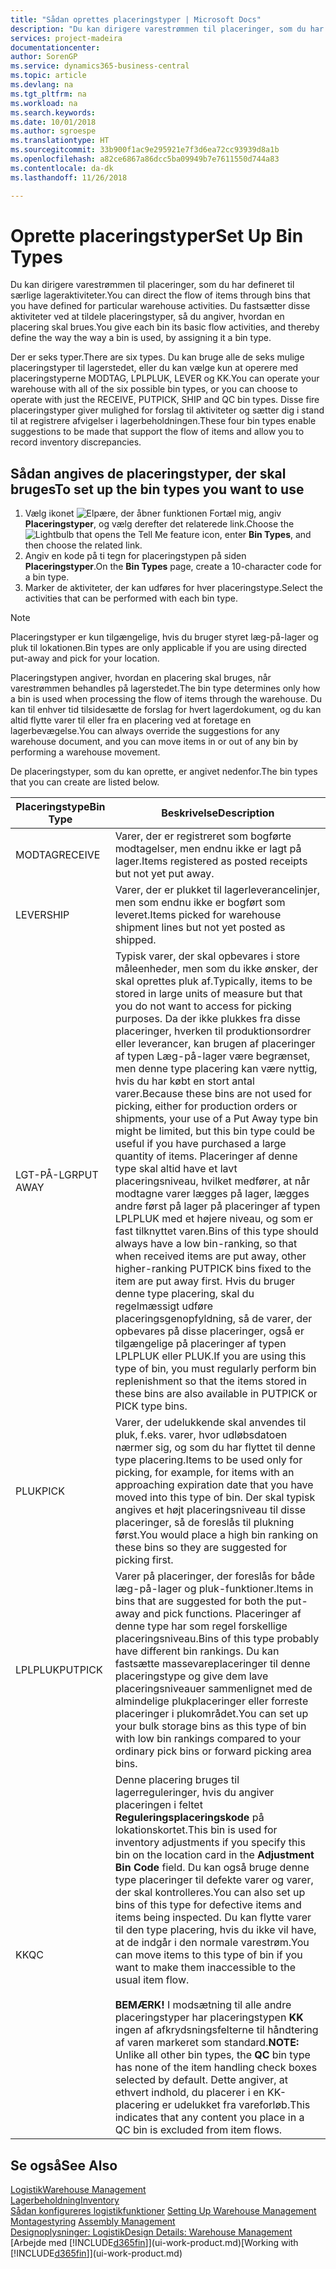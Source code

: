 ```yaml
---
title: "Sådan oprettes placeringstyper | Microsoft Docs"
description: "Du kan dirigere varestrømmen til placeringer, som du har defineret til særlige lageraktiviteter. Du fastsætter disse aktiviteter ved at tildele placeringstyper, så du angiver, hvordan en placering skal brues."
services: project-madeira
documentationcenter: 
author: SorenGP
ms.service: dynamics365-business-central
ms.topic: article
ms.devlang: na
ms.tgt_pltfrm: na
ms.workload: na
ms.search.keywords: 
ms.date: 10/01/2018
ms.author: sgroespe
ms.translationtype: HT
ms.sourcegitcommit: 33b900f1ac9e295921e7f3d6ea72cc93939d8a1b
ms.openlocfilehash: a82ce6867a86dcc5ba09949b7e7611550d744a83
ms.contentlocale: da-dk
ms.lasthandoff: 11/26/2018

---
```

# <a name="set-up-bin-types"></a><span data-ttu-id="82b2d-104">Oprette placeringstyper</span><span class="sxs-lookup"><span data-stu-id="82b2d-104">Set Up Bin Types</span></span>
<span data-ttu-id="82b2d-105">Du kan dirigere varestrømmen til placeringer, som du har defineret til særlige lageraktiviteter.</span><span class="sxs-lookup"><span data-stu-id="82b2d-105">You can direct the flow of items through bins that you have defined for particular warehouse activities.</span></span> <span data-ttu-id="82b2d-106">Du fastsætter disse aktiviteter ved at tildele placeringstyper, så du angiver, hvordan en placering skal brues.</span><span class="sxs-lookup"><span data-stu-id="82b2d-106">You give each bin its basic flow activities, and thereby define the way the way a bin is used, by assigning it a bin type.</span></span>  

<span data-ttu-id="82b2d-107">Der er seks typer.</span><span class="sxs-lookup"><span data-stu-id="82b2d-107">There are six types.</span></span> <span data-ttu-id="82b2d-108">Du kan bruge alle de seks mulige placeringstyper til lagerstedet, eller du kan vælge kun at operere med placeringstyperne MODTAG, LPLPLUK, LEVER og KK.</span><span class="sxs-lookup"><span data-stu-id="82b2d-108">You can operate your warehouse with all of the six possible bin types, or you can choose to operate with just the RECEIVE, PUTPICK, SHIP and QC bin types.</span></span> <span data-ttu-id="82b2d-109">Disse fire placeringstyper giver mulighed for forslag til aktiviteter og sætter dig i stand til at registrere afvigelser i lagerbeholdningen.</span><span class="sxs-lookup"><span data-stu-id="82b2d-109">These four bin types enable suggestions to be made that support the flow of items and allow you to record inventory discrepancies.</span></span>  

## <a name="to-set-up-the-bin-types-you-want-to-use"></a><span data-ttu-id="82b2d-110">Sådan angives de placeringstyper, der skal bruges</span><span class="sxs-lookup"><span data-stu-id="82b2d-110">To set up the bin types you want to use</span></span>  
1.  <span data-ttu-id="82b2d-111">Vælg ikonet ![Elpære, der åbner funktionen Fortæl mig](media/ui-search/search_small.png "Fortæl mig, hvad du vil foretage dig"), angiv **Placeringstyper**, og vælg derefter det relaterede link.</span><span class="sxs-lookup"><span data-stu-id="82b2d-111">Choose the ![Lightbulb that opens the Tell Me feature](media/ui-search/search_small.png "Tell me what you want to do") icon, enter **Bin Types**, and then choose the related link.</span></span>  
2.  <span data-ttu-id="82b2d-112">Angiv en kode på ti tegn for placeringstypen på siden **Placeringstyper**.</span><span class="sxs-lookup"><span data-stu-id="82b2d-112">On the **Bin Types** page, create a 10-character code for a bin type.</span></span>  
3.  <span data-ttu-id="82b2d-113">Marker de aktiviteter, der kan udføres for hver placeringstype.</span><span class="sxs-lookup"><span data-stu-id="82b2d-113">Select the activities that can be performed with each bin type.</span></span>  

> [!NOTE]  
>  <span data-ttu-id="82b2d-114">Placeringstyper er kun tilgængelige, hvis du bruger styret læg-på-lager og pluk til lokationen.</span><span class="sxs-lookup"><span data-stu-id="82b2d-114">Bin types are only applicable if you are using directed put-away and pick for your location.</span></span>  

<span data-ttu-id="82b2d-115">Placeringstypen angiver, hvordan en placering skal bruges, når varestrømmen behandles på lagerstedet.</span><span class="sxs-lookup"><span data-stu-id="82b2d-115">The bin type determines only how a bin is used when processing the flow of items through the warehouse.</span></span> <span data-ttu-id="82b2d-116">Du kan til enhver tid tilsidesætte de forslag for hvert lagerdokument, og du kan altid flytte varer til eller fra en placering ved at foretage en lagerbevægelse.</span><span class="sxs-lookup"><span data-stu-id="82b2d-116">You can always override the suggestions for any warehouse document, and you can move items in or out of any bin by performing a warehouse movement.</span></span>  

<span data-ttu-id="82b2d-117">De placeringstyper, som du kan oprette, er angivet nedenfor.</span><span class="sxs-lookup"><span data-stu-id="82b2d-117">The bin types that you can create are listed below.</span></span>  

|<span data-ttu-id="82b2d-118">Placeringstype</span><span class="sxs-lookup"><span data-stu-id="82b2d-118">Bin Type</span></span>|<span data-ttu-id="82b2d-119">Beskrivelse</span><span class="sxs-lookup"><span data-stu-id="82b2d-119">Description</span></span>|  
|------------------|---------------------------------------|  
|<span data-ttu-id="82b2d-120">MODTAG</span><span class="sxs-lookup"><span data-stu-id="82b2d-120">RECEIVE</span></span>|<span data-ttu-id="82b2d-121">Varer, der er registreret som bogførte modtagelser, men endnu ikke er lagt på lager.</span><span class="sxs-lookup"><span data-stu-id="82b2d-121">Items registered as posted receipts but not yet put away.</span></span>|  
|<span data-ttu-id="82b2d-122">LEVER</span><span class="sxs-lookup"><span data-stu-id="82b2d-122">SHIP</span></span>|<span data-ttu-id="82b2d-123">Varer, der er plukket til lagerleverancelinjer, men som endnu ikke er bogført som leveret.</span><span class="sxs-lookup"><span data-stu-id="82b2d-123">Items picked for warehouse shipment lines but not yet posted as shipped.</span></span>|  
|<span data-ttu-id="82b2d-124">LGT-PÅ-LGR</span><span class="sxs-lookup"><span data-stu-id="82b2d-124">PUT AWAY</span></span>|<span data-ttu-id="82b2d-125">Typisk varer, der skal opbevares i store måleenheder, men som du ikke ønsker, der skal oprettes pluk af.</span><span class="sxs-lookup"><span data-stu-id="82b2d-125">Typically, items to be stored in large units of measure but that you do not want to access for picking purposes.</span></span> <span data-ttu-id="82b2d-126">Da der ikke plukkes fra disse placeringer, hverken til produktionsordrer eller leverancer, kan brugen af placeringer af typen Læg-på-lager være begrænset, men denne type placering kan være nyttig, hvis du har købt en stort antal varer.</span><span class="sxs-lookup"><span data-stu-id="82b2d-126">Because these bins are not used for picking, either for production orders or shipments, your use of a Put Away type bin might be limited, but this bin type could be useful if you have purchased a large quantity of items.</span></span> <span data-ttu-id="82b2d-127">Placeringer af denne type skal altid have et lavt placeringsniveau, hvilket medfører, at når modtagne varer lægges på lager, lægges andre først på lager på placeringer af typen LPLPLUK med et højere niveau, og som er fast tilknyttet varen.</span><span class="sxs-lookup"><span data-stu-id="82b2d-127">Bins of this type should always have a low bin-ranking, so that when received items are put away, other higher-ranking PUTPICK bins fixed to the item are put away first.</span></span> <span data-ttu-id="82b2d-128">Hvis du bruger denne type placering, skal du regelmæssigt udføre placeringsgenopfyldning, så de varer, der opbevares på disse placeringer, også er tilgængelige på placeringer af typen LPLPLUK eller PLUK.</span><span class="sxs-lookup"><span data-stu-id="82b2d-128">If you are using this type of bin, you must regularly perform bin replenishment so that the items stored in these bins are also available in PUTPICK or PICK type bins.</span></span>|  
|<span data-ttu-id="82b2d-129">PLUK</span><span class="sxs-lookup"><span data-stu-id="82b2d-129">PICK</span></span>|<span data-ttu-id="82b2d-130">Varer, der udelukkende skal anvendes til pluk, f.eks. varer, hvor udløbsdatoen nærmer sig, og som du har flyttet til denne type placering.</span><span class="sxs-lookup"><span data-stu-id="82b2d-130">Items to be used only for picking, for example, for items with an approaching expiration date that you have moved into this type of bin.</span></span> <span data-ttu-id="82b2d-131">Der skal typisk angives et højt placeringsniveau til disse placeringer, så de foreslås til plukning først.</span><span class="sxs-lookup"><span data-stu-id="82b2d-131">You would place a high bin ranking on these bins so they are suggested for picking first.</span></span>|  
|<span data-ttu-id="82b2d-132">LPLPLUK</span><span class="sxs-lookup"><span data-stu-id="82b2d-132">PUTPICK</span></span>|<span data-ttu-id="82b2d-133">Varer på placeringer, der foreslås for både læg-på-lager og pluk-funktioner.</span><span class="sxs-lookup"><span data-stu-id="82b2d-133">Items in bins that are suggested for both the put-away and pick functions.</span></span> <span data-ttu-id="82b2d-134">Placeringer af denne type har som regel forskellige placeringsniveau.</span><span class="sxs-lookup"><span data-stu-id="82b2d-134">Bins of this type probably have different bin rankings.</span></span> <span data-ttu-id="82b2d-135">Du kan fastsætte massevareplaceringer til denne placeringstype og give dem lave placeringsniveauer sammenlignet med de almindelige plukplaceringer eller forreste placeringer i plukområdet.</span><span class="sxs-lookup"><span data-stu-id="82b2d-135">You can set up your bulk storage bins as this type of bin with low bin rankings compared to your ordinary pick bins or forward picking area bins.</span></span>|  
|<span data-ttu-id="82b2d-136">KK</span><span class="sxs-lookup"><span data-stu-id="82b2d-136">QC</span></span>|<span data-ttu-id="82b2d-137">Denne placering bruges til lagerreguleringer, hvis du angiver placeringen i feltet **Reguleringsplaceringskode** på lokationskortet.</span><span class="sxs-lookup"><span data-stu-id="82b2d-137">This bin is used for inventory adjustments if you specify this bin on the location card in the **Adjustment Bin Code** field.</span></span> <span data-ttu-id="82b2d-138">Du kan også bruge denne type placeringer til defekte varer og varer, der skal kontrolleres.</span><span class="sxs-lookup"><span data-stu-id="82b2d-138">You can also set up bins of this type for defective items and items being inspected.</span></span> <span data-ttu-id="82b2d-139">Du kan flytte varer til den type placering, hvis du ikke vil have, at de indgår i den normale varestrøm.</span><span class="sxs-lookup"><span data-stu-id="82b2d-139">You can move items to this type of bin if you want to make them inaccessible to the usual item flow.</span></span><br /><br /> <span data-ttu-id="82b2d-140">**BEMÆRK!** I modsætning til alle andre placeringstyper har placeringstypen **KK** ingen af afkrydsningsfelterne til håndtering af varen markeret som standard.</span><span class="sxs-lookup"><span data-stu-id="82b2d-140">**NOTE:** Unlike all other bin types, the **QC** bin type has none of the item handling check boxes selected by default.</span></span> <span data-ttu-id="82b2d-141">Dette angiver, at ethvert indhold, du placerer i en KK-placering er udelukket fra vareforløb.</span><span class="sxs-lookup"><span data-stu-id="82b2d-141">This indicates that any content you place in a QC bin is excluded from item flows.</span></span>|  

## <a name="see-also"></a><span data-ttu-id="82b2d-142">Se også</span><span class="sxs-lookup"><span data-stu-id="82b2d-142">See Also</span></span>
[<span data-ttu-id="82b2d-143">Logistik</span><span class="sxs-lookup"><span data-stu-id="82b2d-143">Warehouse Management</span></span>](warehouse-manage-warehouse.md)  
[<span data-ttu-id="82b2d-144">Lagerbeholdning</span><span class="sxs-lookup"><span data-stu-id="82b2d-144">Inventory</span></span>](inventory-manage-inventory.md)  
<span data-ttu-id="82b2d-145">[Sådan konfigureres logistikfunktioner](warehouse-setup-warehouse.md)   </span><span class="sxs-lookup"><span data-stu-id="82b2d-145">[Setting Up Warehouse Management](warehouse-setup-warehouse.md)   </span></span>  
<span data-ttu-id="82b2d-146">[Montagestyring](assembly-assemble-items.md)  </span><span class="sxs-lookup"><span data-stu-id="82b2d-146">[Assembly Management](assembly-assemble-items.md)  </span></span>  
[<span data-ttu-id="82b2d-147">Designoplysninger: Logistik</span><span class="sxs-lookup"><span data-stu-id="82b2d-147">Design Details: Warehouse Management</span></span>](design-details-warehouse-management.md)  
<span data-ttu-id="82b2d-148">[Arbejde med [!INCLUDE[d365fin](includes/d365fin_md.md)]](ui-work-product.md)</span><span class="sxs-lookup"><span data-stu-id="82b2d-148">[Working with [!INCLUDE[d365fin](includes/d365fin_md.md)]](ui-work-product.md)</span></span>

